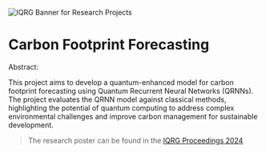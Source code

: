 ![IQRG Banner for Research Projects](../IQRG_Banner_Research_Projects_2024.png)

# Carbon Footprint Forecasting

Abstract:

This project aims to develop a quantum-enhanced model for carbon footprint forecasting using Quantum Recurrent Neural Networks (QRNNs).
The project evaluates the QRNN model against classical methods, highlighting the potential of quantum computing to address complex environmental challenges and improve carbon management for sustainable development.

> The research poster can be found in the [IQRG Proceedings 2024](https://thinkingbeyond.education/iqrg_proceedings_2024/) 
